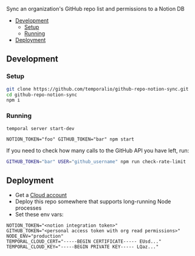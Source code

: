 Sync an organization's GitHub repo list and permissions to a Notion DB

<!-- START doctoc generated TOC please keep comment here to allow auto update -->
<!-- DON'T EDIT THIS SECTION, INSTEAD RE-RUN doctoc TO UPDATE -->

- [Development](#development)
  - [Setup](#setup)
  - [Running](#running)
- [Deployment](#deployment)

<!-- END doctoc generated TOC please keep comment here to allow auto update -->

## Development

### Setup

```sh
git clone https://github.com/temporalio/github-repo-notion-sync.git
cd github-repo-notion-sync
npm i
```

### Running

```
temporal server start-dev
```

```
NOTION_TOKEN="foo" GITHUB_TOKEN="bar" npm start
```

If you need to check how many calls to the GitHub API you have left, run:

```sh
GITHUB_TOKEN="bar" USER="github_username" npm run check-rate-limit
```

## Deployment

- Get a [Cloud account](https://temporal.io/cloud) 
- Deploy this repo somewhere that supports long-running Node processes
- Set these env vars:

```
NOTION_TOKEN="<notion integration token>"
GITHUB_TOKEN="<personal access token with org read permissions>"
NODE_ENV="production"
TEMPORAL_CLOUD_CERT="-----BEGIN CERTIFICATE----- EUsd..."
TEMPORAL_CLOUD_KEY="-----BEGIN PRIVATE KEY----- LQaz..."
```